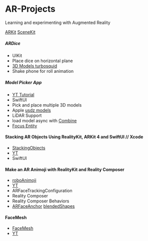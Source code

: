 # AR-Projects
Learning and experimenting with Augmented Reality 

[ARKit](https://developer.apple.com/augmented-reality/arkit/)
[SceneKit](https://developer.apple.com/documentation/scenekit)

##### ARDice
 - UIKit
 - Place dice on horizontal plane
 - [3D Models turbosquid](https://www.turbosquid.com)
 - Shake phone for roll animation 
 
##### Model Picker App
- [YT Tutorial](https://www.youtube.com/watch?v=9R_G0EI-UoI&list=PLBv1NzmBcY51I2qFurJv8Kk5jw1JIJeeY)
- SwiftUI
-  Pick and place multiple 3D models
- Apple [usdz models](https://developer.apple.com/augmented-reality/quick-look/)
- LiDAR Support 
- load model async with [Combine](https://developer.apple.com/documentation/combine)
- [Focus Entity](https://github.com/maxxfrazer/FocusEntity)


#### Stacking AR Objects Using RealityKit, ARKit 4 and SwiftUI // Xcode
- [StackingObjects](https://github.com/hectorsvill/AR-Projects/blob/master/Projects/StackingObjects/StackingObjects/ContentView.swift)
- [YT](https://www.youtube.com/watch?v=mPJiRtNzIHw)
- SwiftUI


#### Make an AR Animoji with RealityKit and Reality Composer
- [roboAnimoji](https://github.com/hectorsvill/AR-Projects/blob/master/Projects/roboAnimoji/roboAnimoji/ViewController.swift)
- [YT](https://www.youtube.com/watch?v=xXX2s-cWJNw)
- ARFaceTrackingConfiguration
- Reality Composer
- Reality Composer Behaviors
- [ ARFaceAnchor](https://developer.apple.com/documentation/arkit/arfaceanchor?language=objc) [blendedShapes](https://developer.apple.com/documentation/arkit/arfaceanchor/2928251-blendshapes?language=objc)

#### FaceMesh
- [FaceMesh](https://github.com/hectorsvill/AR-Projects/blob/master/Projects/FaceMesh/FaceMesh/ViewController.swift)
- [YT](https://www.youtube.com/watch?v=RKWBRVnJsqs)

